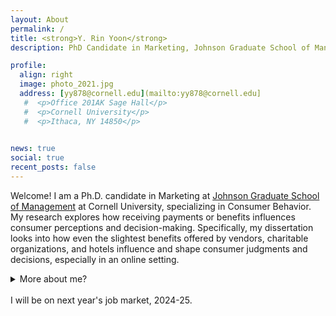 ```yaml
---
layout: About
permalink: /
title: <strong>Y. Rin Yoon</strong>
description: PhD Candidate in Marketing, Johnson Graduate School of Management, Cornell University

profile:
  align: right
  image: photo_2021.jpg
  address: [yy878@cornell.edu](mailto:yy878@cornell.edu]
   #  <p>Office 201AK Sage Hall</p>
   #  <p>Cornell University</p>
   #  <p>Ithaca, NY 14850</p>
     

news: true
social: true
recent_posts: false
---
```


Welcome! I am a Ph.D. candidate in Marketing at [Johnson Graduate School of Management](https://www.johnson.cornell.edu/programs/phd-program/current-students/yy878/) at Cornell University, specializing in Consumer Behavior. My research explores how receiving payments or benefits influences consumer perceptions and decision-making. Specifically, my dissertation looks into how even the slightest benefits offered by vendors, charitable organizations, and hotels influence and shape consumer judgments and decisions, especially in an online setting.

<details>
    <summary>More about me?</summary>
Before joining Cornell, I worked for Pfizer and Hyundai Motor Company HQs on a variety of management consulting projects. I have also hosted a <a href="https://jtr.strikingly.com">local NPR show in South Korea</a> (which flew far under the radar), where I had a blast monologuing on my favorite topics including, but not limited to, behavioral science and philosophy. I received my bachelor's degree with honors in Communication Studies and a minor in Statistics from UCLA, and my Master's degree with the award of excellence in Marketing from Korea University Business School.
</details> <br>
I will be on next year's job market, 2024-25.

<!-- While my old blog is currently closed, previously uploaded posts can be found [here]({{ site.baseurl }}{% link blog/index.html %}). -->
